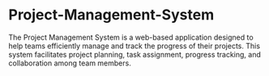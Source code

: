 # Project-Management-System
The Project Management System is a web-based application designed to help teams efficiently manage and track the progress of their projects. This system facilitates project planning, task assignment, progress tracking, and collaboration among team members.

